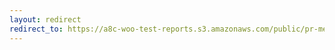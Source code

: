 ```yaml
---
layout: redirect
redirect_to: https://a8c-woo-test-reports.s3.amazonaws.com/public/pr-merge/41154/api/index.html
---
```

